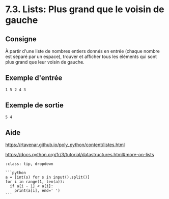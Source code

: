 # 7.3. Lists: Plus grand que le voisin de gauche

## Consigne

À partir d'une liste de nombres entiers donnés en entrée (chaque nombre est séparé par un espace), trouver et afficher tous les éléments qui sont plus grand que leur voisin de gauche.

## Exemple d'entrée

```
1 5 2 4 3
```

## Exemple de sortie

```
5 4
```

## Aide

https://rtavenar.github.io/poly_python/content/listes.html

https://docs.python.org/fr/3/tutorial/datastructures.html#more-on-lists

<div id="pad"></div>
            <script>Pythonpad('pad', {'id': '7.3.', 'title': 'Testez votre solution ici', 'src': '# Read a list of integers:\n# a = [int(s) for s in input().split()]\n# Print a value:\n# print(a)\n'})</script>


````{admonition} Cliquez ici pour voir la solution
:class: tip, dropdown

```python
a = [int(s) for s in input().split()]
for i in range(1, len(a)):
  if a[i - 1] < a[i]:
    print(a[i], end=' ')
```
````
